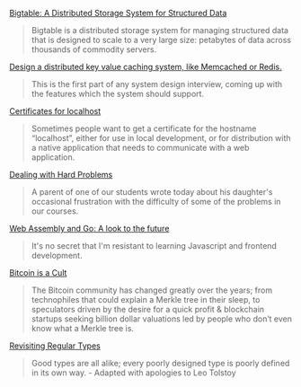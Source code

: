 [Bigtable: A Distributed Storage System for Structured Data](https://ai.google/research/pubs/pub27898)
> Bigtable is a distributed storage system for managing structured data that is designed to scale to a very large size: petabytes of data across thousands of commodity servers.

[Design a distributed key value caching system, like Memcached or Redis.](https://www.interviewbit.com/problems/design-cache/?ref=reddit-m)
> This is the first part of any system design interview, coming up with the features which the system should support.

[Certificates for localhost](https://letsencrypt.org/docs/certificates-for-localhost/)
> Sometimes people want to get a certificate for the hostname “localhost”, either for use in local development, or for distribution with a native application that needs to communicate with a web application.

[Dealing with Hard Problems](https://artofproblemsolving.com/articles/hard-problems)
> A parent of one of our students wrote today about his daughter's occasional frustration with the difficulty of some of the problems in our courses. 

[Web Assembly and Go: A look to the future](https://brianketelsen.com/web-assembly-and-go-a-look-to-the-future/)
> It's no secret that I'm resistant to learning Javascript and frontend development.

[Bitcoin is a Cult](https://adamcaudill.com/2018/06/21/bitcoin-is-a-cult/)
> The Bitcoin community has changed greatly over the years; from technophiles that could explain a Merkle tree in their sleep, to speculators driven by the desire for a quick profit & blockchain startups seeking billion dollar valuations led by people who don’t even know what a Merkle tree is. 

[Revisiting Regular Types](https://abseil.io/blog/20180531-regular-types)
> Good types are all alike; every poorly designed type is poorly defined in its own way. - Adapted with apologies to Leo Tolstoy
